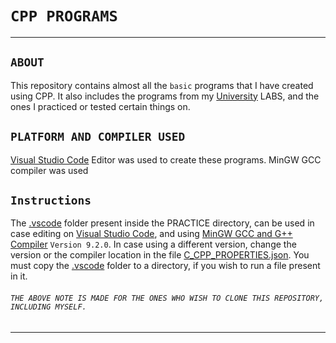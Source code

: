 # `CPP PROGRAMS`

---

##

## `ABOUT`

This repository contains almost all the `basic` programs that I have created using CPP. It also includes the programs from my [University](https://kiit.ac.in/) LABS, and the ones I practiced or tested certain things on.

##

## `PLATFORM AND COMPILER USED`

[Visual Studio Code](https://code.visualstudio.com/download) Editor was used to create these programs.
MinGW GCC compiler was used

##

## `Instructions`

The [.vscode](PRACTICE/.vscode/) folder present inside the PRACTICE directory, can be used in case editing on [Visual Studio Code](https://code.visualstudio.com/download), and using [MinGW GCC and G++ Compiler](http://mingw-w64.org/doku.php/download) `Version 9.2.0`. In case using a different version, change the version or the compiler location in the file [C_CPP_PROPERTIES.json](PRACTICE/.vscode/c_cpp_properties.json). You must copy the [.vscode](PRACTICE/.vscode/) folder to a directory, if you wish to run a file present in it.

###### `THE ABOVE NOTE IS MADE FOR THE ONES WHO WISH TO CLONE THIS REPOSITORY, INCLUDING MYSELF.`

---
